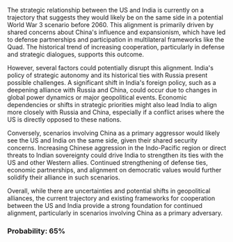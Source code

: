 The strategic relationship between the US and India is currently on a trajectory that suggests they would likely be on the same side in a potential World War 3 scenario before 2060. This alignment is primarily driven by shared concerns about China's influence and expansionism, which have led to defense partnerships and participation in multilateral frameworks like the Quad. The historical trend of increasing cooperation, particularly in defense and strategic dialogues, supports this outcome.

However, several factors could potentially disrupt this alignment. India's policy of strategic autonomy and its historical ties with Russia present possible challenges. A significant shift in India's foreign policy, such as a deepening alliance with Russia and China, could occur due to changes in global power dynamics or major geopolitical events. Economic dependencies or shifts in strategic priorities might also lead India to align more closely with Russia and China, especially if a conflict arises where the US is directly opposed to these nations.

Conversely, scenarios involving China as a primary aggressor would likely see the US and India on the same side, given their shared security concerns. Increasing Chinese aggression in the Indo-Pacific region or direct threats to Indian sovereignty could drive India to strengthen its ties with the US and other Western allies. Continued strengthening of defense ties, economic partnerships, and alignment on democratic values would further solidify their alliance in such scenarios.

Overall, while there are uncertainties and potential shifts in geopolitical alliances, the current trajectory and existing frameworks for cooperation between the US and India provide a strong foundation for continued alignment, particularly in scenarios involving China as a primary adversary.

### Probability: 65%